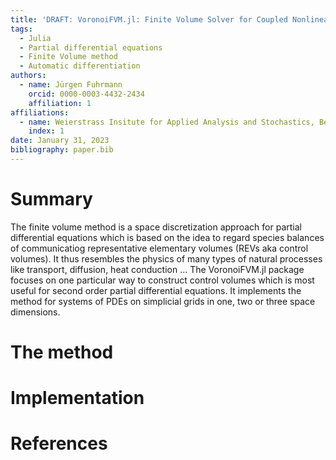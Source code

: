 ```yaml
---
title: 'DRAFT: VoronoiFVM.jl: Finite Volume Solver for Coupled Nonlinear Partial Differential Equations'
tags:
  - Julia
  - Partial differential equations
  - Finite Volume method
  - Automatic differentiation
authors:
  - name: Jürgen Fuhrmann
    orcid: 0000-0003-4432-2434
    affiliation: 1
affiliations:
  - name: Weierstrass Insitute for Applied Analysis and Stochastics, Berlin, Germany
    index: 1
date: January 31, 2023
bibliography: paper.bib
---
```


# Summary
The finite volume method is a space discretization approach for partial differential equations 
which is based on the idea to regard species balances of communicatiog representative elementary volumes (REVs aka control volumes). It thus resembles
the physics of many types of natural processes like transport, diffusion, heat conduction ... 
The VoronoiFVM.jl package focuses on one particular way to construct control volumes 
which is most useful for second order partial differential equations. 
It implements the method for systems of PDEs on simplicial grids in one, two  or three space dimensions.


# The method

# Implementation

# References
